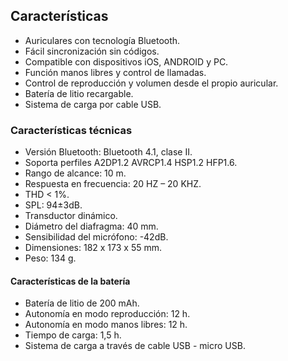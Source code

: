 ## Características

- Auriculares con tecnología Bluetooth.
- Fácil sincronización sin códigos.
- Compatible con dispositivos iOS, ANDROID y PC.
- Función manos libres y control de llamadas.
- Control de reproducción y volumen desde el propio auricular.
- Batería de litio recargable.
- Sistema de carga por cable USB.

### Características técnicas

- Versión Bluetooth: Bluetooth 4.1, clase II.
- Soporta perfiles A2DP1.2 AVRCP1.4 HSP1.2 HFP1.6.
- Rango de alcance: 10 m.
- Respuesta en frecuencia: 20 HZ – 20 KHZ.
- THD < 1%.
- SPL: 94±3dB.
- Transductor dinámico.
- Diámetro del diafragma: 40 mm.
- Sensibilidad del micrófono: -42dB.
- Dimensiones: 182  x 173 x 55 mm.
- Peso: 134 g.


#### Características de la batería 

- Batería de litio de 200 mAh.
- Autonomía en modo reproducción: 12 h.
- Autonomía en modo manos libres: 12 h.
- Tiempo de carga: 1,5 h.
- Sistema de carga a través de cable USB - micro USB.

